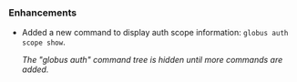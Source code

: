 
### Enhancements

*   Added a new command to display auth scope information:  `globus auth scope show`.

    *The "globus auth" command tree is hidden until more commands are added.*
